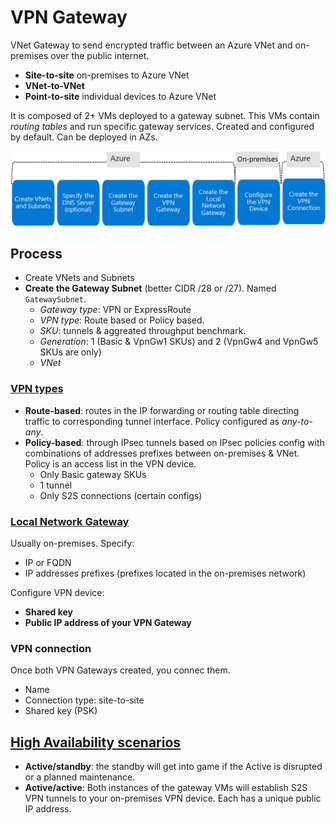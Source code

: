 # VPN Gateway
VNet Gateway to send encrypted traffic between an Azure VNet and on-premises over the public 
internet.
- **Site-to-site** on-premises to Azure VNet
- **VNet-to-VNet**
- **Point-to-site** individual devices to Azure VNet

It is composed of 2+ VMs deployed to a gateway subnet. This VMs contain *routing tables* and run 
specific gateway services. Created and configured by default. Can be deployed in AZs.

![Site to site connection](img/site-to-site.png)

## Process
- Create VNets and Subnets
- **Create the Gateway Subnet** (better CIDR /28 or /27). Named `GatewaySubnet`.
    - *Gateway type*: VPN or ExpressRoute
    - *VPN type*: Route based or Policy based.
    - *SKU*: tunnels & aggreated throughput benchmark.
    - *Generation*: 1 (Basic & VpnGw1 SKUs) and 2 (VpnGw4 and VpnGw5 SKUs are only)
    - *VNet*

### [VPN types](https://learn.microsoft.com/en-us/training/modules/configure-vpn-gateway/6-determine-type)
- **Route-based**: routes in the IP forwarding or routing table directing traffic to corresponding
tunnel interface. Policy configured as *any-to-any*.
- **Policy-based**: through IPsec tunnels based on IPsec policies config with combinations of 
addresses prefixes between on-premises & VNet. Policy is an access list in the VPN device.
    - Only Basic gateway SKUs
    - 1 tunnel
    - Only S2S connections (certain configs)

### [Local Network Gateway](https://learn.microsoft.com/en-us/training/modules/configure-vpn-gateway/8-create-local-network-gateway)
Usually on-premises. Specify:
- IP or FQDN
- IP addresses prefixes (prefixes located in the on-premises network)

Configure VPN device:
- **Shared key**
- **Public IP address of your VPN Gateway**

### VPN connection
Once both VPN Gateways created, you connec them.
- Name
- Connection type: site-to-site
- Shared key (PSK)

## [High Availability scenarios](https://learn.microsoft.com/en-us/training/modules/configure-vpn-gateway/11-determine-high-availability-scenarios)
- **Active/standby**: the standby will get into game if the Active is disrupted or a planned 
maintenance.
- **Active/active**: Both instances of the gateway VMs will establish S2S VPN tunnels to your 
on-premises VPN device. Each has a unique public IP address.